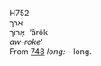 <body>
  <p>H752<br>  ארך  <br> אָרוֹך  ‎  ‘ârôk  <br><i>aw-roke‘ </i><br>From <a href="h0748.htm">748</a>  <i>long: - </i>long.<br></p>
 </body>